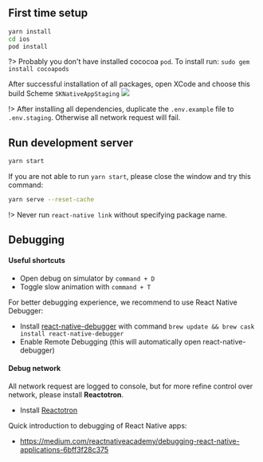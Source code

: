 ## First time setup

```bash
yarn install
cd ios
pod install
```

?> Probably you don't have installed cococoa `pod`. To install run: `sudo gem install cocoapods`

After successful installation of all packages, open XCode and choose this build Scheme `SKNativeAppStaging`
![](https://cl.ly/0b1B3w3a3n2h/Screen%20Shot%202017-10-12%20at%205.35.03%20PM.png)


!> After installing all dependencies, duplicate the `.env.example` file to `.env.staging`. Otherwise all network request will fail.

## Run development server

```bash
yarn start
```

If you are not able to run `yarn start`, please close the window and try this command:

```bash
yarn serve --reset-cache
```

!> Never run `react-native link` without specifying package name.

## Debugging

#### Useful shortcuts
* Open debug on simulator by `command + D`
* Toggle slow animation with `command + T`

For better debugging experience, we recommend to use React Native Debugger:
* Install [react-native-debugger](https://github.com/jhen0409/react-native-debugger) with command `brew update && brew cask install react-native-debugger`
* Enable Remote Debugging (this will automatically open react-native-debugger)

#### Debug network
All network request are logged to console, but for more refine control over network, please install **Reactotron**.
* Install [Reactotron](https://github.com/infinitered/reactotron)

Quick introduction to debugging of React Native apps:
* https://medium.com/reactnativeacademy/debugging-react-native-applications-6bff3f28c375
